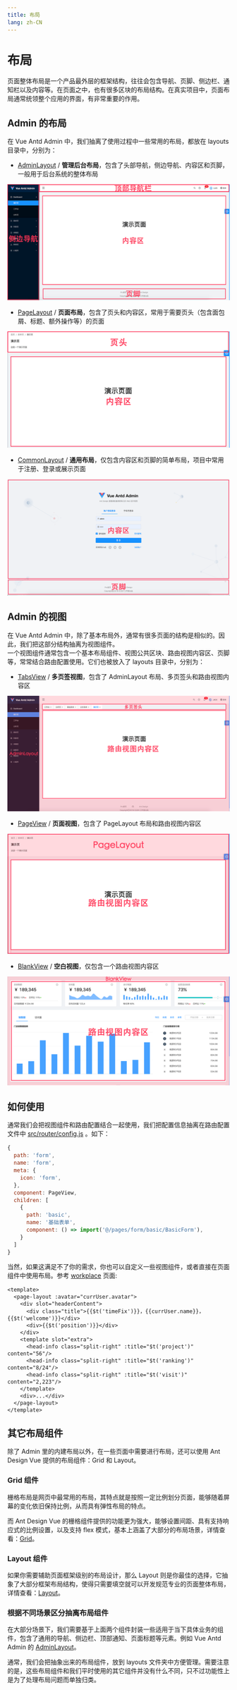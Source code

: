 ```yaml
---
title: 布局
lang: zh-CN
---
```

# 布局
页面整体布局是一个产品最外层的框架结构，往往会包含导航、页脚、侧边栏、通知栏以及内容等。在页面之中，也有很多区块的布局结构。在真实项目中，页面布局通常统领整个应用的界面，有非常重要的作用。

## Admin 的布局
在 Vue Antd Admin 中，我们抽离了使用过程中一些常用的布局，都放在 layouts 目录中，分别为：
* [AdminLayout](https://github.com/iczer/vue-antd-admin/blob/master/src/layouts/AdminLayout.vue) / **管理后台布局**，包含了头部导航，侧边导航、内容区和页脚，一般用于后台系统的整体布局

![admin-layout](../assets/admin-layout.png)
* [PageLayout](https://github.com/iczer/vue-antd-admin/blob/master/src/layouts/PageLayout.vue) / **页面布局**，包含了页头和内容区，常用于需要页头（包含面包屑、标题、额外操作等）的页面

![page-layout](../assets/page-layout.png)
* [CommonLayout](https://github.com/iczer/vue-antd-admin/blob/master/src/layouts/CommonLayout.vue) / **通用布局**，仅包含内容区和页脚的简单布局，项目中常用于注册、登录或展示页面

![common-layout](../assets/common-layout.png)
## Admin 的视图
在 Vue Antd Admin 中，除了基本布局外，通常有很多页面的结构是相似的。因此，我们把这部分结构抽离为视图组件。  
一个视图组件通常包含一个基本布局组件、视图公共区块、路由视图内容区、页脚等，常常结合路由配置使用。它们也被放入了 layouts 目录中，分别为：
* [TabsView](https://github.com/iczer/vue-antd-admin/blob/master/src/layouts/TabsView.vue) / **多页签视图**，包含了 AdminLayout 布局、多页签头和路由视图内容区

![tabs-view](../assets/tabs-view.png)
* [PageView](https://github.com/iczer/vue-antd-admin/blob/master/src/layouts/PageView.vue) / **页面视图**，包含了 PageLayout 布局和路由视图内容区

![page-view](../assets/page-view.png)
* [BlankView](https://github.com/iczer/vue-antd-admin/blob/master/src/layouts/BlankView.vue) / **空白视图**，仅包含一个路由视图内容区

![blank-view](../assets/blank-view.png)
## 如何使用
通常我们会把视图组件和路由配置结合一起使用，我们把配置信息抽离在路由配置文件中 [src/router/config.js](https://github.com/iczer/vue-antd-admin/blob/master/src/router/config.js) 。如下：
```jsx {7,12}
{
  path: 'form',
  name: 'form',
  meta: {
    icon: 'form',
  },
  component: PageView,
  children: [
    {
      path: 'basic',
      name: '基础表单',
      component: () => import('@/pages/form/basic/BasicForm'),
    }
  ]
}
```
当然，如果这满足不了你的需求，你也可以自定义一些视图组件，或者直接在页面组件中使用布局。参考
[workplace](https://github.com/iczer/vue-antd-admin/blob/master/src/pages/dashboard/workplace/WorkPlace.vue) 页面:
```vue {2,13}
<template>
  <page-layout :avatar="currUser.avatar">
    <div slot="headerContent">
      <div class="title">{{$t('timeFix')}}，{{currUser.name}}，{{$t('welcome')}}</div>
      <div>{{$t('position')}}</div>
    </div>
    <template slot="extra">
      <head-info class="split-right" :title="$t('project')" content="56"/>
      <head-info class="split-right" :title="$t('ranking')" content="8/24"/>
      <head-info class="split-right" :title="$t('visit')" content="2,223"/>
    </template>
    <div>...</div>
  </page-layout>
</template>
```
## 其它布局组件
除了 Admin 里的内建布局以外，在一些页面中需要进行布局，还可以使用 Ant Design Vue 提供的布局组件：Grid 和 Layout。
### Grid 组件
栅格布局是网页中最常用的布局，其特点就是按照一定比例划分页面，能够随着屏幕的变化依旧保持比例，从而具有弹性布局的特点。  

而 Ant Design Vue 的栅格组件提供的功能更为强大，能够设置间距、具有支持响应式的比例设置，以及支持 flex 模式，基本上涵盖了大部分的布局场景，详情查看：[Grid](https://www.antdv.com/components/grid-cn/)。
### Layout 组件
如果你需要辅助页面框架级别的布局设计，那么 Layout 则是你最佳的选择，它抽象了大部分框架布局结构，使得只需要填空就可以开发规范专业的页面整体布局，详情查看：[Layout](https://www.antdv.com/components/layout-cn/)。
### 根据不同场景区分抽离布局组件
在大部分场景下，我们需要基于上面两个组件封装一些适用于当下具体业务的组件，包含了通用的导航、侧边栏、顶部通知、页面标题等元素。例如 Vue Antd Admin 的 [AdminLayout](https://github.com/iczer/vue-antd-admin/blob/master/src/layouts/AdminLayout.vue)。  
 
通常，我们会把抽象出来的布局组件，放到 layouts 文件夹中方便管理。需要注意的是，这些布局组件和我们平时使用的其它组件并没有什么不同，只不过功能性上是为了处理布局问题而单独归类。
